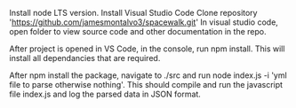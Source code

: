 Install node LTS version.
Install Visual Studio Code
Clone repository 'https://github.com/jamesmontalvo3/spacewalk.git'
In visual studio code, open folder to view source code and other documentation in the repo.

After project is opened in VS Code, in the console, run npm install. This will install all dependancies that are required.

After npm install the package, navigate to ./src and run node index.js -i 'yml file to parse otherwise nothing'. This should compile and run the javascript file index.js and log the parsed data in JSON format.